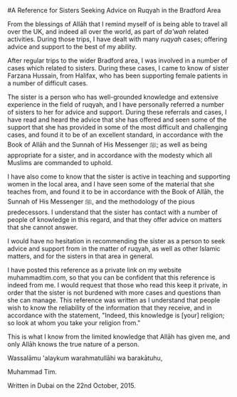 [title: A Reference for Sisters Seeking Advice on Ruqyah in the Bradford Area  - muhammadtim.com]:/
[menu-locgroup: hidden]:/

<head>
	<META NAME="ROBOTS" CONTENT="NOINDEX, NOFOLLOW">
</head>

#A Reference for Sisters Seeking Advice on Ruqyah in the Bradford Area

From the blessings of Allāh that I remind myself of is being able to travel all over the UK, and indeed all over the world, as part of *da'wah* related activities. During those trips, I have dealt with many *ruqyah* cases; offering advice and support to the best of my ability. 

After regular trips to the wider Bradford area, I was involved in a number of cases which related to sisters. During these cases, I came to know of sister Farzana Hussain, from Halifax, who has been supporting female patients in a number of difficult cases.

The sister is a person who has well-grounded knowledge and extensive experience in the field of ruqyah, and I have personally referred a number of sisters to her for advice and support. During these referrals and cases, I have read and heard the advice that she has offered and seen some of the support that she has provided in some of the most difficult and challenging cases, and found it to be of an excellent standard, in accordance with the Book of Allāh and the Sunnah of His Messenger ﷺ; as well as being appropriate for a sister, and in accordance with the modesty which all Muslims are commanded to uphold.

I have also come to know that the sister is active in teaching and supporting women in the local area, and I have seen some of the material that she teaches from, and found it to be in accordance with the Book of Allāh, the Sunnah of His Messenger ﷺ, and the methodology of the pious predecessors. I understand that the sister has contact with a number of people of knowledge in this regard, and that they offer advice on matters that she cannot answer.

I would have no hesitation in recommending the sister as a person to seek advice and support from in the matter of ruqyah, as well as other Islamic matters, and for the sisters in that area in general.

I have posted this reference as a private link on my website muhammadtim.com, so that you can be confident that this reference is indeed from me. I would request that those who read this keep it private, in order that the sister is not burdened with more cases and questions than she can manage. This reference was written as I understand that people wish to know the reliability of the information that they receive, and in accordance with the statement, "Indeed, this knowledge is [your] religion; so look at whom you take your religion from."

This is what I know from the limited knowledge that Allāh has given me, and only Allāh knows the true nature of a person.

Wassalāmu 'alaykum warahmatullāhi wa barakātuhu, 

Muhammad Tim. 

Written in Dubai on the 22nd October, 2015.
